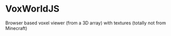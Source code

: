 # VoxWorldJS
Browser based voxel viewer (from a 3D array) with textures (totally not from Minecraft)
